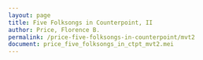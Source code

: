 ```yaml
---
layout: page
title: Five Folksongs in Counterpoint, II
author: Price, Florence B.
permalink: /price-five-folksongs-in-counterpoint/mvt2
document: price_five_folksongs_in_ctpt_mvt2.mei
---
```


<div id="notation" style="overflow-x: auto"></div>
